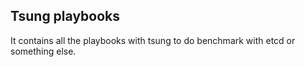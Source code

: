 ## Tsung playbooks   
It contains all the playbooks with tsung to do benchmark with etcd or something else.
